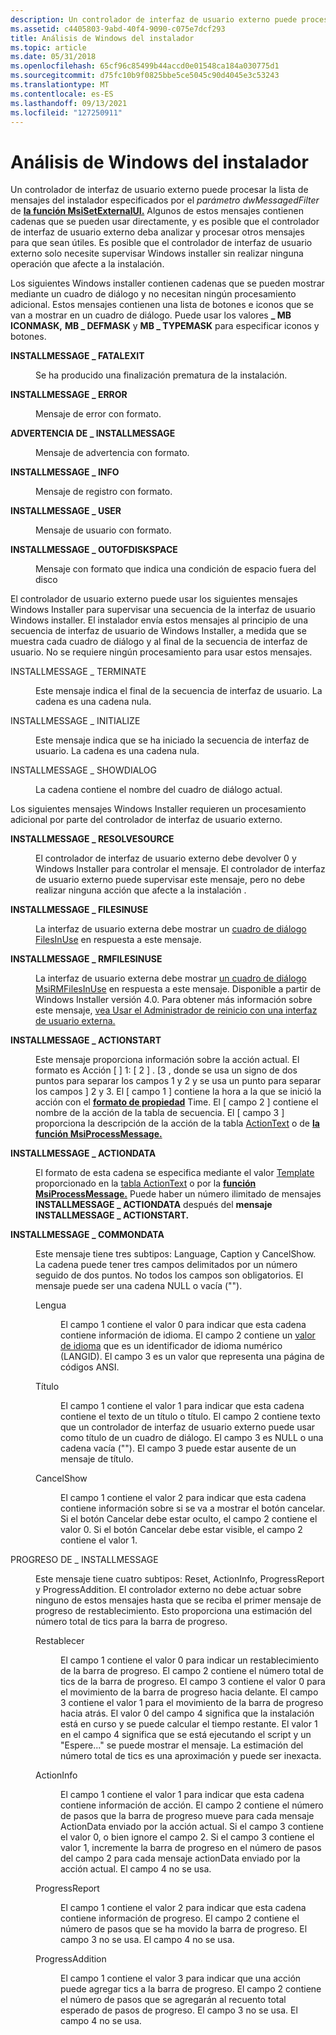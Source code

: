 ```yaml
---
description: Un controlador de interfaz de usuario externo puede procesar la lista de mensajes del instalador especificados por el parámetro dwMessagedFilter de la función MsiSetExternalUI.
ms.assetid: c4405803-9abd-40f4-9090-c075e7dcf293
title: Análisis de Windows del instalador
ms.topic: article
ms.date: 05/31/2018
ms.openlocfilehash: 65cf96c85499b44accd0e01548ca184a030775d1
ms.sourcegitcommit: d75fc10b9f0825bbe5ce5045c90d4045e3c53243
ms.translationtype: MT
ms.contentlocale: es-ES
ms.lasthandoff: 09/13/2021
ms.locfileid: "127250911"
---
```

# <a name="parsing-windows-installer-messages"></a>Análisis de Windows del instalador

Un controlador de interfaz de usuario externo puede procesar la lista de mensajes del instalador especificados por el *parámetro dwMessagedFilter* de [**la función MsiSetExternalUI.**](/windows/desktop/api/Msi/nf-msi-msisetexternaluia) Algunos de estos mensajes contienen cadenas que se pueden usar directamente, y es posible que el controlador de interfaz de usuario externo deba analizar y procesar otros mensajes para que sean útiles. Es posible que el controlador de interfaz de usuario externo solo necesite supervisar Windows installer sin realizar ninguna operación que afecte a la instalación.

Los siguientes Windows installer contienen cadenas que se pueden mostrar mediante un cuadro de diálogo y no necesitan ningún procesamiento adicional. Estos mensajes contienen una lista de botones e iconos que se van a mostrar en un cuadro de diálogo. Puede usar los valores **\_ MB ICONMASK,** **MB \_ DEFMASK** y **MB \_ TYPEMASK** para especificar iconos y botones.

<dl> <dt>

<span id="INSTALLMESSAGE_FATALEXIT"></span><span id="installmessage_fatalexit"></span>**INSTALLMESSAGE \_ FATALEXIT**
</dt> <dd>

Se ha producido una finalización prematura de la instalación.

</dd> <dt>

<span id="INSTALLMESSAGE_ERROR"></span><span id="installmessage_error"></span>**INSTALLMESSAGE \_ ERROR**
</dt> <dd>

Mensaje de error con formato.

</dd> <dt>

<span id="INSTALLMESSAGE_WARNING"></span><span id="installmessage_warning"></span>**ADVERTENCIA DE \_ INSTALLMESSAGE**
</dt> <dd>

Mensaje de advertencia con formato.

</dd> <dt>

<span id="INSTALLMESSAGE_INFO"></span><span id="installmessage_info"></span>**INSTALLMESSAGE \_ INFO**
</dt> <dd>

Mensaje de registro con formato.

</dd> <dt>

<span id="INSTALLMESSAGE_USER"></span><span id="installmessage_user"></span>**INSTALLMESSAGE \_ USER**
</dt> <dd>

Mensaje de usuario con formato.

</dd> <dt>

<span id="INSTALLMESSAGE_OUTOFDISKSPACE"></span><span id="installmessage_outofdiskspace"></span>**INSTALLMESSAGE \_ OUTOFDISKSPACE**
</dt> <dd>

Mensaje con formato que indica una condición de espacio fuera del disco

</dd> </dl>

El controlador de usuario externo puede usar los siguientes mensajes Windows Installer para supervisar una secuencia de la interfaz de usuario Windows installer. El instalador envía estos mensajes al principio de una secuencia de interfaz de usuario de Windows Installer, a medida que se muestra cada cuadro de diálogo y al final de la secuencia de interfaz de usuario. No se requiere ningún procesamiento para usar estos mensajes.

<dl> <dt>

<span id="INSTALLMESSAGE_TERMINATE"></span><span id="installmessage_terminate"></span>INSTALLMESSAGE \_ TERMINATE
</dt> <dd>

Este mensaje indica el final de la secuencia de interfaz de usuario. La cadena es una cadena nula.

</dd> <dt>

<span id="INSTALLMESSAGE_INITIALIZE"></span><span id="installmessage_initialize"></span>INSTALLMESSAGE \_ INITIALIZE
</dt> <dd>

Este mensaje indica que se ha iniciado la secuencia de interfaz de usuario. La cadena es una cadena nula.

</dd> <dt>

<span id="INSTALLMESSAGE_SHOWDIALOG"></span><span id="installmessage_showdialog"></span>INSTALLMESSAGE \_ SHOWDIALOG
</dt> <dd>

La cadena contiene el nombre del cuadro de diálogo actual.

</dd> </dl>

Los siguientes mensajes Windows Installer requieren un procesamiento adicional por parte del controlador de interfaz de usuario externo.

<dl> <dt>

<span id="INSTALLMESSAGE_RESOLVESOURCE"></span><span id="installmessage_resolvesource"></span>**INSTALLMESSAGE \_ RESOLVESOURCE**
</dt> <dd>

El controlador de interfaz de usuario externo debe devolver 0 y Windows Installer para controlar el mensaje. El controlador de interfaz de usuario externo puede supervisar este mensaje, pero no debe realizar ninguna acción que afecte a la instalación .

</dd> <dt>

<span id="INSTALLMESSAGE_FILESINUSE"></span><span id="installmessage_filesinuse"></span>**INSTALLMESSAGE \_ FILESINUSE**
</dt> <dd>

La interfaz de usuario externa debe mostrar un [cuadro de diálogo FilesInUse](filesinuse-dialog.md) en respuesta a este mensaje.

</dd> <dt>

<span id="INSTALLMESSAGE_RMFILESINUSE"></span><span id="installmessage_rmfilesinuse"></span>**INSTALLMESSAGE \_ RMFILESINUSE**
</dt> <dd>

La interfaz de usuario externa debe mostrar [un cuadro de diálogo MsiRMFilesInUse](msirmfilesinuse-dialog.md) en respuesta a este mensaje. Disponible a partir de Windows Installer versión 4.0. Para obtener más información sobre este mensaje, [vea Usar el Administrador de reinicio con una interfaz de usuario externa.](using-restart-manager-with-an-external-ui-.md)

</dd> <dt>

<span id="INSTALLMESSAGE_ACTIONSTART"></span><span id="installmessage_actionstart"></span>**INSTALLMESSAGE \_ ACTIONSTART**
</dt> <dd>

Este mensaje proporciona información sobre la acción actual. El formato es Acción \[ \] 1: \[ 2 \] . \[3 , donde se usa un signo de dos puntos para separar los campos 1 y 2 y se usa un punto para separar los campos \] 2 y 3. El \[ campo 1 \] contiene la hora a la que se inició la acción con el [**formato de propiedad**](time.md) Time. El \[ campo 2 \] contiene el nombre de la acción de la tabla de secuencia. El \[ campo 3 \] proporciona la descripción de la acción de la tabla [ActionText](actiontext-table.md) o de [**la función MsiProcessMessage.**](/windows/desktop/api/Msiquery/nf-msiquery-msiprocessmessage)

</dd> <dt>

<span id="INSTALLMESSAGE_ACTIONDATA"></span><span id="installmessage_actiondata"></span>**INSTALLMESSAGE \_ ACTIONDATA**
</dt> <dd>

El formato de esta cadena se especifica mediante el valor [Template](template.md) proporcionado en la [tabla ActionText](actiontext-table.md) o por la [**función MsiProcessMessage.**](/windows/desktop/api/Msiquery/nf-msiquery-msiprocessmessage) Puede haber un número ilimitado de mensajes **INSTALLMESSAGE \_ ACTIONDATA** después del **mensaje INSTALLMESSAGE \_ ACTIONSTART.**

</dd> <dt>

<span id="INSTALLMESSAGE_COMMONDATA"></span><span id="installmessage_commondata"></span>**INSTALLMESSAGE \_ COMMONDATA**
</dt> <dd>

Este mensaje tiene tres subtipos: Language, Caption y CancelShow. La cadena puede tener tres campos delimitados por un número seguido de dos puntos. No todos los campos son obligatorios. El mensaje puede ser una cadena NULL o vacía ("").

<dl> <dt>

<span id="Language"></span><span id="language"></span><span id="LANGUAGE"></span>Lengua
</dt> <dd>

El campo 1 contiene el valor 0 para indicar que esta cadena contiene información de idioma. El campo 2 contiene un [valor de idioma](language.md) que es un identificador de idioma numérico (LANGID). El campo 3 es un valor que representa una página de códigos ANSI.

</dd> <dt>

<span id="Caption"></span><span id="caption"></span><span id="CAPTION"></span>Título
</dt> <dd>

El campo 1 contiene el valor 1 para indicar que esta cadena contiene el texto de un título o título. El campo 2 contiene texto que un controlador de interfaz de usuario externo puede usar como título de un cuadro de diálogo. El campo 3 es NULL o una cadena vacía (""). El campo 3 puede estar ausente de un mensaje de título.

</dd> <dt>

<span id="CancelShow"></span><span id="cancelshow"></span><span id="CANCELSHOW"></span>CancelShow
</dt> <dd>

El campo 1 contiene el valor 2 para indicar que esta cadena contiene información sobre si se va a mostrar el botón cancelar. Si el botón Cancelar debe estar oculto, el campo 2 contiene el valor 0. Si el botón Cancelar debe estar visible, el campo 2 contiene el valor 1.

</dd> </dl> </dd> <dt>

<span id="INSTALLMESSAGE_PROGRESS"></span><span id="installmessage_progress"></span>PROGRESO DE \_ INSTALLMESSAGE
</dt> <dd>

Este mensaje tiene cuatro subtipos: Reset, ActionInfo, ProgressReport y ProgressAddition. El controlador externo no debe actuar sobre ninguno de estos mensajes hasta que se reciba el primer mensaje de progreso de restablecimiento. Esto proporciona una estimación del número total de tics para la barra de progreso.

<dl> <dt>

<span id="Reset"></span><span id="reset"></span><span id="RESET"></span>Restablecer
</dt> <dd>

El campo 1 contiene el valor 0 para indicar un restablecimiento de la barra de progreso. El campo 2 contiene el número total de tics de la barra de progreso. El campo 3 contiene el valor 0 para el movimiento de la barra de progreso hacia delante. El campo 3 contiene el valor 1 para el movimiento de la barra de progreso hacia atrás. El valor 0 del campo 4 significa que la instalación está en curso y se puede calcular el tiempo restante. El valor 1 en el campo 4 significa que se está ejecutando el script y un "Espere..." se puede mostrar el mensaje. La estimación del número total de tics es una aproximación y puede ser inexacta.

</dd> <dt>

<span id="ActionInfo"></span><span id="actioninfo"></span><span id="ACTIONINFO"></span>ActionInfo
</dt> <dd>

El campo 1 contiene el valor 1 para indicar que esta cadena contiene información de acción. El campo 2 contiene el número de pasos que la barra de progreso mueve para cada mensaje ActionData enviado por la acción actual. Si el campo 3 contiene el valor 0, o bien ignore el campo 2. Si el campo 3 contiene el valor 1, incremente la barra de progreso en el número de pasos del campo 2 para cada mensaje actionData enviado por la acción actual. El campo 4 no se usa.

</dd> <dt>

<span id="ProgressReport"></span><span id="progressreport"></span><span id="PROGRESSREPORT"></span>ProgressReport
</dt> <dd>

El campo 1 contiene el valor 2 para indicar que esta cadena contiene información de progreso. El campo 2 contiene el número de pasos que se ha movido la barra de progreso. El campo 3 no se usa. El campo 4 no se usa.

</dd> <dt>

<span id="ProgressAddition"></span><span id="progressaddition"></span><span id="PROGRESSADDITION"></span>ProgressAddition
</dt> <dd>

El campo 1 contiene el valor 3 para indicar que una acción puede agregar tics a la barra de progreso. El campo 2 contiene el número de pasos que se agregarán al recuento total esperado de pasos de progreso. El campo 3 no se usa. El campo 4 no se usa.

</dd> </dl> </dd> </dl>

 

 



